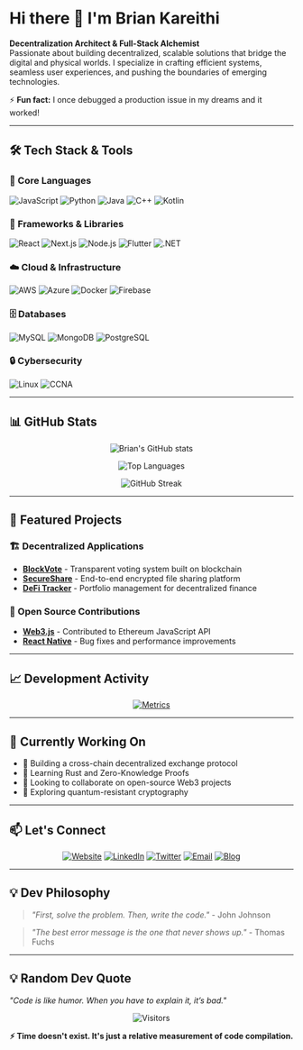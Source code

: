 # Hi there 👋 I'm Brian Kareithi  

**Decentralization Architect & Full-Stack Alchemist**  
Passionate about building decentralized, scalable solutions that bridge the digital and physical worlds. I specialize in crafting efficient systems, seamless user experiences, and pushing the boundaries of emerging technologies.

⚡ **Fun fact:** I once debugged a production issue in my dreams and it worked!

---

## 🛠️ Tech Stack & Tools

### 🧠 Core Languages
![JavaScript](https://img.shields.io/badge/JavaScript-F7DF1E?style=flat&logo=javascript&logoColor=black)
![Python](https://img.shields.io/badge/Python-3776AB?style=flat&logo=python&logoColor=white)
![Java](https://img.shields.io/badge/Java-007396?style=flat&logo=java&logoColor=white)
![C++](https://img.shields.io/badge/C++-00599C?style=flat&logo=c%2B%2B&logoColor=white)
![Kotlin](https://img.shields.io/badge/Kotlin-7F52FF?style=flat&logo=kotlin&logoColor=white)

### 🚀 Frameworks & Libraries
![React](https://img.shields.io/badge/React-61DAFB?style=flat&logo=react&logoColor=black)
![Next.js](https://img.shields.io/badge/Next.js-000000?style=flat&logo=next.js&logoColor=white)
![Node.js](https://img.shields.io/badge/Node.js-339933?style=flat&logo=node.js&logoColor=white)
![Flutter](https://img.shields.io/badge/Flutter-02569B?style=flat&logo=flutter&logoColor=white)
![.NET](https://img.shields.io/badge/.NET-512BD4?style=flat&logo=dotnet&logoColor=white)

### ☁️ Cloud & Infrastructure
![AWS](https://img.shields.io/badge/AWS-FF9900?style=flat&logo=amazonaws&logoColor=white)
![Azure](https://img.shields.io/badge/Azure-0078D4?style=flat&logo=microsoftazure&logoColor=white)
![Docker](https://img.shields.io/badge/Docker-2496ED?style=flat&logo=docker&logoColor=white)
![Firebase](https://img.shields.io/badge/Firebase-FFCA28?style=flat&logo=firebase&logoColor=black)

### 🗄️ Databases
![MySQL](https://img.shields.io/badge/MySQL-4479A1?style=flat&logo=mysql&logoColor=white)
![MongoDB](https://img.shields.io/badge/MongoDB-47A248?style=flat&logo=mongodb&logoColor=white)
![PostgreSQL](https://img.shields.io/badge/PostgreSQL-4169E1?style=flat&logo=postgresql&logoColor=white)

### 🔒 Cybersecurity
![Linux](https://img.shields.io/badge/Linux-FCC624?style=flat&logo=linux&logoColor=black)
![CCNA](https://img.shields.io/badge/CCNA-1BA0D7?style=flat&logo=cisco&logoColor=white)

---

## 📊 GitHub Stats

<div align="center">
  
![Brian's GitHub stats](https://github-readme-stats.vercel.app/api?username=Brian-Kareithi&show_icons=true&theme=radical&hide_border=true&count_private=true&include_all_commits=true)

![Top Languages](https://github-readme-stats.vercel.app/api/top-langs/?username=Brian-Kareithi&layout=compact&theme=radical&hide_border=true&langs_count=8)

![GitHub Streak](https://github-readme-streak-stats.herokuapp.com/?user=Brian-Kareithi&theme=radical&hide_border=true)

</div>

---

## 🌟 Featured Projects

### 🏗️ Decentralized Applications
- **[BlockVote](https://github.com/Brian-Kareithi/BlockVote)** - Transparent voting system built on blockchain
- **[SecureShare](https://github.com/Brian-Kareithi/SecureShare)** - End-to-end encrypted file sharing platform
- **[DeFi Tracker](https://github.com/Brian-Kareithi/DeFi-Tracker)** - Portfolio management for decentralized finance

### 🎯 Open Source Contributions
- **[Web3.js](https://github.com/ethereum/web3.js)** - Contributed to Ethereum JavaScript API
- **[React Native](https://github.com/facebook/react-native)** - Bug fixes and performance improvements

---

## 📈 Development Activity

<!-- GitHub Metrics - https://github.com/lowlighter/metrics -->
<div align="center">
  
[![Metrics](https://github.com/Brian-Kareithi/Brian-Kareithi/blob/main/github-metrics.svg)](https://github.com/Brian-Kareithi)

</div>

---

## 🎯 Currently Working On

- 🔭 Building a cross-chain decentralized exchange protocol
- 🌱 Learning Rust and Zero-Knowledge Proofs
- 👯 Looking to collaborate on open-source Web3 projects
- 🤔 Exploring quantum-resistant cryptography

---

## 📫 Let's Connect

<div align="center">

[![Website](https://img.shields.io/badge/Website-kareithi.vercel.app-2ea44f?style=for-the-badge)](https://kareithi.vercel.app)
[![LinkedIn](https://img.shields.io/badge/LinkedIn-0A66C2?style=for-the-badge&logo=linkedin&logoColor=white)](https://linkedin.com/in/yourprofile)
[![Twitter](https://img.shields.io/badge/Twitter-1DA1F2?style=for-the-badge&logo=twitter&logoColor=white)](https://twitter.com/yourhandle)
[![Email](https://img.shields.io/badge/Email-D14836?style=for-the-badge&logo=gmail&logoColor=white)](mailto:kareithibrian2@gmail.com)
[![Blog](https://img.shields.io/badge/Blog-Medium-12100E?style=for-the-badge&logo=medium&logoColor=white)](https://medium.com/@yourprofile)

</div>

---

## 💡 Dev Philosophy

> _"First, solve the problem. Then, write the code."_ - John Johnson

> _"The best error message is the one that never shows up."_ - Thomas Fuchs

---
## 💡 Random Dev Quote
_"Code is like humor. When you have to explain it, it’s bad."_  


<div align="center">

![Visitors](https://visitor-badge.laobi.icu/badge?page_id=Brian-Kareithi.Brian-Kareithi)

**⚡ Time doesn't exist. It's just a relative measurement of code compilation.**

</div>
